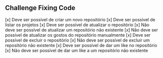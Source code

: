 ## Challenge Fixing Code

[x] Deve ser possível de criar um novo repositório
[x] Deve ser possível de listar os projetos
[x] Deve ser possível de atualizar o repositório
[x] Não deve ser possível de atualizar um repositório não existente
[x] Não deve ser possível de atualizar os gostos do repositório manualmente
[x] Deve ser possível de excluir o repositório
[x] Não deve ser possível de excluir um repositório não existente
[x] Deve ser possível de dar um like no repositório
[x] Não deve ser possível de dar um like a um repositório não existente